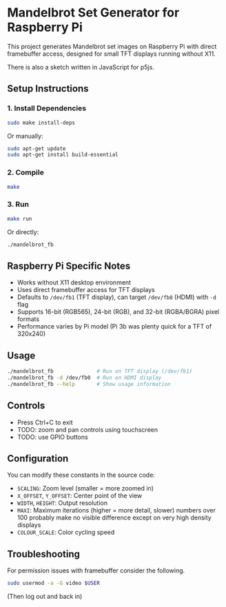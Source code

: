 # Mandelbrot Set Generator for Raspberry Pi

This project generates Mandelbrot set images on Raspberry Pi with direct framebuffer access,
designed for small TFT displays running without X11.

There is also a sketch written in JavaScript for p5js.

## Setup Instructions

### 1. Install Dependencies

``` bash
sudo make install-deps
```

Or manually:

``` bash
sudo apt-get update
sudo apt-get install build-essential
```

### 2. Compile

``` bash
make
```

### 3. Run

``` bash
make run
```

Or directly:

``` bash
./mandelbrot_fb
```

## Raspberry Pi Specific Notes

- Works without X11 desktop environment
- Uses direct framebuffer access for TFT displays
- Defaults to `/dev/fb1` (TFT display), can target `/dev/fb0` (HDMI) with `-d` flag
- Supports 16-bit (RGB565), 24-bit (RGB), and 32-bit (RGBA/BGRA) pixel formats
- Performance varies by Pi model (Pi 3b was plenty quick for a TFT of 320x240)

## Usage

```bash
./mandelbrot_fb              # Run on TFT display (/dev/fb1)
./mandelbrot_fb -d /dev/fb0  # Run on HDMI display
./mandelbrot_fb --help       # Show usage information
```

## Controls

- Press Ctrl+C to exit
- TODO: zoom and pan controls using touchscreen
- TODO: use GPIO buttons

## Configuration

You can modify these constants in the source code:

- `SCALING`: Zoom level (smaller = more zoomed in)
- `X_OFFSET`, `Y_OFFSET`: Center point of the view
- `WIDTH`, `HEIGHT`: Output resolution
- `MAXI`: Maximum iterations (higher = more detail, slower) numbers over 100
probably make no visible difference except on very high density displays
- `COLOUR_SCALE`: Color cycling speed

## Troubleshooting

For permission issues with framebuffer consider the following.

``` bash
sudo usermod -a -G video $USER
```
(Then log out and back in)
